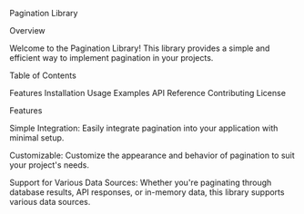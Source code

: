 Pagination Library

Overview

Welcome to the Pagination Library! This library provides a simple
and efficient way to implement pagination in your projects.

Table of Contents

Features
Installation
Usage
Examples
API Reference
Contributing
License

Features

Simple Integration: Easily integrate pagination into your application
with minimal setup.

Customizable: Customize the appearance and behavior of pagination to
suit your project's needs.

Support for Various Data Sources: Whether you're paginating through
database results, API responses, or in-memory data, this library
supports various data sources.
